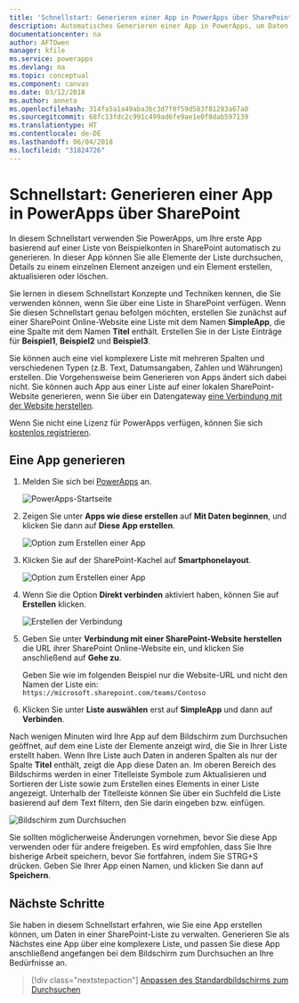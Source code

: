 ```yaml
---
title: 'Schnellstart: Generieren einer App in PowerApps über SharePoint | Microsoft-Dokumentation'
description: Automatisches Generieren einer App in PowerApps, um Daten in einer SharePoint-Liste zu verwalten
documentationcenter: na
author: AFTOwen
manager: kfile
ms.service: powerapps
ms.devlang: na
ms.topic: conceptual
ms.component: canvas
ms.date: 03/12/2018
ms.author: anneta
ms.openlocfilehash: 314fa5a1a49aba3bc3d7f0f59d583f81283a67a0
ms.sourcegitcommit: 68fc13fdc2c991c499ad6fe9ae1e0f8dab597139
ms.translationtype: HT
ms.contentlocale: de-DE
ms.lasthandoff: 06/04/2018
ms.locfileid: "31824726"
---
```

# <a name="quickstart-for-generating-an-app-in-powerapps-from-sharepoint"></a>Schnellstart: Generieren einer App in PowerApps über SharePoint

In diesem Schnellstart verwenden Sie PowerApps, um Ihre erste App basierend auf einer Liste von Beispielkonten in SharePoint automatisch zu generieren. In dieser App können Sie alle Elemente der Liste durchsuchen, Details zu einem einzelnen Element anzeigen und ein Element erstellen, aktualisieren oder löschen.

Sie lernen in diesem Schnellstart Konzepte und Techniken kennen, die Sie verwenden können, wenn Sie über eine Liste in SharePoint verfügen. Wenn Sie diesen Schnellstart genau befolgen möchten, erstellen Sie zunächst auf einer SharePoint Online-Website eine Liste mit dem Namen **SimpleApp**, die eine Spalte mit dem Namen **Titel** enthält. Erstellen Sie in der Liste Einträge für **Beispiel1**, **Beispiel2** und **Beispiel3**.

Sie können auch eine viel komplexere Liste mit mehreren Spalten und verschiedenen Typen (z.B. Text, Datumsangaben, Zahlen und Währungen) erstellen. Die Vorgehensweise beim Generieren von Apps ändert sich dabei nicht. Sie können auch App aus einer Liste auf einer lokalen SharePoint-Website generieren, wenn Sie über ein Datengateway [eine Verbindung mit der Website herstellen](connect-to-sharepoint.md).

Wenn Sie nicht eine Lizenz für PowerApps verfügen, können Sie sich [kostenlos registrieren](../signup-for-powerapps.md).

## <a name="generate-an-app"></a>Eine App generieren
1. Melden Sie sich bei [PowerApps](https://web.powerapps.com) an.

    ![PowerApps-Startseite](./media/app-from-sharepoint/sign-in.png)

1. Zeigen Sie unter **Apps wie diese erstellen** auf **Mit Daten beginnen**, und klicken Sie dann auf **Diese App erstellen**.

    ![Option zum Erstellen einer App](./media/app-from-sharepoint/make-this-app.png)

1. Klicken Sie auf der SharePoint-Kachel auf **Smartphonelayout**.

    ![Option zum Erstellen einer App](./media/app-from-sharepoint/sharepoint-tile.png)

1. Wenn Sie die Option **Direkt verbinden** aktiviert haben, können Sie auf **Erstellen** klicken.

    ![Erstellen der Verbindung](./media/app-from-sharepoint/create-connection.png)

1. Geben Sie unter **Verbindung mit einer SharePoint-Website herstellen** die URL ihrer SharePoint Online-Website ein, und klicken Sie anschließend auf **Gehe zu**.

    Geben Sie wie im folgenden Beispiel nur die Website-URL und nicht den Namen der Liste ein:<br>`https://microsoft.sharepoint.com/teams/Contoso`

1. Klicken Sie unter **Liste auswählen** erst auf **SimpleApp** und dann auf **Verbinden**.

Nach wenigen Minuten wird Ihre App auf dem Bildschirm zum Durchsuchen geöffnet, auf dem eine Liste der Elemente anzeigt wird, die Sie in Ihrer Liste erstellt haben. Wenn Ihre Liste auch Daten in anderen Spalten als nur der Spalte **Titel** enthält, zeigt die App diese Daten an. Im oberen Bereich des Bildschirms werden in einer Titelleiste Symbole zum Aktualisieren und Sortieren der Liste sowie zum Erstellen eines Elements in einer Liste angezeigt. Unterhalb der Titelleiste können Sie über ein Suchfeld die Liste basierend auf dem Text filtern, den Sie darin eingeben bzw. einfügen. 

![Bildschirm zum Durchsuchen](./media/app-from-sharepoint/browse-screen.png)

Sie sollten möglicherweise Änderungen vornehmen, bevor Sie diese App verwenden oder für andere freigeben. Es wird empfohlen, dass Sie Ihre bisherige Arbeit speichern, bevor Sie fortfahren, indem Sie STRG+S drücken. Geben Sie Ihrer App einen Namen, und klicken Sie dann auf **Speichern**.

## <a name="next-steps"></a>Nächste Schritte
Sie haben in diesem Schnellstart erfahren, wie Sie eine App erstellen können, um Daten in einer SharePoint-Liste zu verwalten. Generieren Sie als Nächstes eine App über eine komplexere Liste, und passen Sie diese App anschließend angefangen bei dem Bildschirm zum Durchsuchen an Ihre Bedürfnisse an.

> [!div class="nextstepaction"]
> [Anpassen des Standardbildschirms zum Durchsuchen](customize-layout-sharepoint.md)